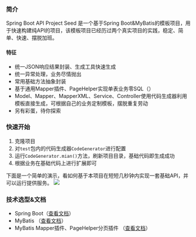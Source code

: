### 简介

Spring Boot API Project Seed 是一个基于Spring Boot&MyBatis的模板项目，用于快速构建纯API的项目，该模板项目已经历过两个真实项目的实践，稳定、简单、快速、摆脱加班。

#### 特征
- 统一JSON响应结果封装、生成工具快速生成
- 统一异常处理，业务尽情抛出
- 常用基础方法抽象封装
- 基于通用Mapper插件、PageHelper实现单表业务零SQL（）
- Model、Mapper、MapperXML、Service、Controller使用代码生成器利用模板直接生成，可根据自己的业务定制模板，摆脱重复劳动
- 另有彩蛋，待你探索

### 快速开始
1. 克隆项目
2. 对```test```包内的代码生成器```CodeGenerator```进行配置
3. 运行```CodeGenerator.mian()```方法，刷新项目目录，基础代码即生成成功
4. 根据业务在基础代码上进行扩展即可

下面是一个简单的演示，看如何基于本项目在短短几秒钟内实现一套基础API，并可以运行提供服务。
![](http://chuantu.biz/t5/114/1498213687x2890174321.gif)

### 技术选型&文档
- Spring Boot（[查看文档](http://docs.spring.io/spring-boot/docs/1.5.3.RELEASE/reference/htmlsingle/)）
- MyBatis （[查看文档](http://www.mybatis.org/mybatis-3/zh/index.html)）
- MyBatis Mapper插件、PageHelper分页插件 （[查看文档](http://www.mybatis.tk/)）